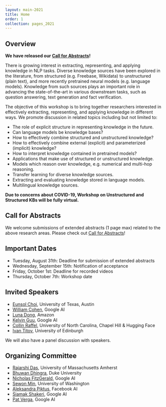 ```yaml
---
layout: main-2021
title: Home
order: 1
collection: pages_2021
---
```


## Overview

**We have released our [Call for Abstracts](cfp)!**

There is growing interest in extracting, representing, and applying knowledge in NLP tasks. Diverse knowledge sources have been explored in the literature, from structured (e.g. Freebase, Wikidata) to unstructured (plain text), and more recently pretrained neural models (e.g. language models). Knowledge from such sources plays an important role in advancing the state-of-the-art in various downstream tasks, such as question answering, text generation and fact verification.

The objective of this workshop is to bring together researchers interested in effectively extracting, representing, and applying knowledge in different ways. We promote discussion in related topics including but not limited to:

- The role of explicit structure in representing knowledge in the future.
- Can language models be knowledge bases?
- How to effectively combine structured and unstructured knowledge?
- How to effectively combine external (explicit) and parameterized (implicit) knowledge?
- How to interpret knowledge contained in pretrained models?
- Applications that make use of structured or unstructured knowledge.
- Models which reason over knowledge, e.g. numerical and multi-hop reasoning.
- Transfer learning for diverse knowledge sources.
- Extracting and evaluating knowledge stored in language models.
- Multilingual knowledge sources.

**Due to concerns about COVID-19, Workshop on Unstructured and Structured KBs will be fully virtual.**


## Call for Abstracts

We welcome submissions of extended abstracts (1 page max) related to the above research areas. Please check out [Call for Abstracts](cfp)!


## Important Dates

- Tuesday, August 31th:       Deadline for submission of extended abstracts
- Wednesday, September 15th:  Notification of acceptance
- Friday, October 1st:        Deadline for recorded videos
- Thursday, October 7th:  Workshop date


## Invited Speakers

- [Eunsol Choi](https://www.cs.utexas.edu/~eunsol/), University of Texas, Austin
- [William Cohen](https://wwcohen.github.io/), Google AI
- [Luna Dong](https://lunadong.com/), Amazon
- [Kelvin Guu](https://www.kelvinguu.com/), Google AI
- [Collin Raffel](https://colinraffel.com/), University of North Carolina, Chapel Hill & Hugging Face
- [Ivan Titov](http://ivan-titov.org/), University of Edinburgh

We will also have a panel discussion with speakers.


## Organizing Committee
- [Rajarshi Das](http://rajarshd.github.io/), University of Massachusetts Amherst
- [Bhuwan Dhingra](https://www.cs.cmu.edu/~bdhingra/), Duke University
- [Nicholas FitzGerald](http://nfitz.net/), Google AI
- [Sewon Min](https://shmsw25.github.io/), University of Washington
- [Aleksandra Piktus](https://uk.linkedin.com/in/piktus), Facebook AI
- [Siamak Shakeri](https://www.linkedin.com/in/siamak-shakeri-b0827316), Google AI
- [Pat Verga](https://people.cs.umass.edu/~pat/), Google AI

